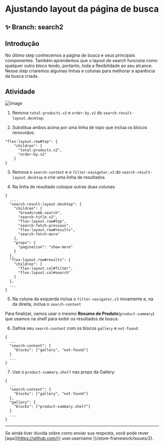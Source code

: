 # Ajustando layout da página de busca

## :sparkles: **Branch:** search2

## Introdução  

No último step conhecemos a página de busca e seus principais componentes. Também aprendemos que o layout de search funciona como qualquer outro bloco tendo, portanto, toda a flexibilidade ao seu alcance. Nesse step criaremos algumas linhas e colunas para melhorar a aparência da busca criada. 

## Atividade

![image](https://user-images.githubusercontent.com/18701182/69843559-db088200-1246-11ea-8873-8651dd973be9.png)

1. Remova `total-products.v2` e `order-by.v2` do `search-result-layout.desktop`. 

2. Substitua ambos acima por uma linha de topo que inclua os blocos removidos:
  ```
  "flex-layout.row#top": { 
      "children": [
        "total-products.v2",
        "order-by.v2"
      ]
  }
  ```
3. Remova o `search-content` e o `filter-navigator.v3` do `search-result-layout.desktop` e crie uma linha de resultados 

4. Na linha de resultado coloque outras duas colunas:
```
{
  ...
  "search-result-layout.desktop": {
    "children": [
      "breadcrumb.search",
      "search-title.v2",
      "flex-layout.row#top",
      "search-fetch-previous",
      "flex-layout.row#results",
      "search-fetch-more"
    ],
    "props": {
      "pagination": "show-more"
    }
  },
  "flex-layout.row#results": { 
    "children": [ 
      "flex-layout.col#filter",
      "flex-layout.col#search"
    ]
  },
  ...
}
```

5. Na coluna da esquerda inclua o `filter-navigator.v3` novamente e, na da direita, inclua o `search-content`  

Para finalizar, vamos usar o mesmo **Resumo de Produto**(`product-summary`) que usamos na shelf para exibir os resultados de busca.

6. Defina seu `search-content` com os blocos `gallery` e `not-found`:

```
{
  ...
  "search-content": { 
    "blocks": ["gallery", "not-found"]
  }
  ...
}
```

7. Use o `product-summary.shelf` nas props da Gallery:
```
{
  ...
  "search-content": { 
    "blocks": ["gallery", "not-found"]
  },
  "gallery": {
    "blocks": ["product-summary.shelf"]
  }
  ...
}
```

----

Se ainda tiver dúvida sobre como enviar sua resposta, você pode rever [aqui](https://github.com/{{ user.username }}/store-framework/issues/2).


